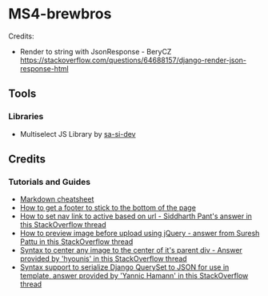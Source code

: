 # MS4-brewbros


Credits:
- Render to string with JsonResponse - BeryCZ https://stackoverflow.com/questions/64688157/django-render-json-response-html

## Tools

### Libraries
- Multiselect JS Library by [sa-si-dev](https://github.com/sa-si-dev/virtual-select)

## Credits

### Tutorials and Guides
- [Markdown cheatsheet](https://www.markdownguide.org/basic-syntax/)
- [How to get a footer to stick to the bottom of the page](https://dev.to/nehalahmadkhan/how-to-make-footer-stick-to-bottom-of-web-page-3i14)
- [How to set nav link to active based on url - Siddharth Pant's answer in this StackOverflow thread](https://stackoverflow.com/questions/46617375/how-do-i-show-an-active-link-in-a-django-navigation-bar-dropdown-list)
- [How to preview image before upload using jQuery - answer from Suresh Pattu in this StackOverflow thread](https://stackoverflow.com/questions/18694437/how-to-preview-image-before-uploading-in-jquery/19649483)
- [Syntax to center any image to the center of it's parent div - Answer provided by 'hyounis' in this StackOverflow thread](https://stackoverflow.com/questions/14562457/center-oversized-image-in-div)
- [Syntax support to serialize Django QuerySet to JSON for use in template, answer provided by 'Yannic Hamann' in this StackOverflow thread](https://stackoverflow.com/questions/47204188/is-there-any-way-convert-django-model-queryset-to-json-or-json-string-in-templat)